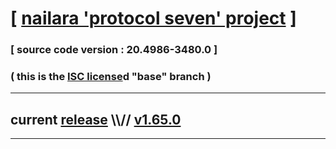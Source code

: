 
# [ [nailara 'protocol seven' project](http://src.nailara.net/) ]

### [ source code version : 20.4986-3480.0 ]

### ( this is the [ISC license](license)d "base" branch )
---
## current [release](https://github.com/anotherlink/nailara/releases) \\\\// [v1.65.0](https://github.com/anotherlink/nailara/releases/tag/v1.65.0)
---
